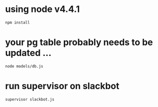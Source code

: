 
# using node v4.4.1

`npm install`

# your pg table probably needs to be updated ... 
`node models/db.js`

# run supervisor on slackbot
`supervisor slackbot.js`



